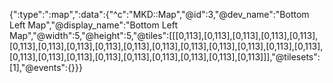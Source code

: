 {":type":":map",":data":{"^c":"MKD::Map","@id":3,"@dev_name":"Bottom Left Map","@display_name":"Bottom Left Map","@width":5,"@height":5,"@tiles":[[[0,113],[0,113],[0,113],[0,113],[0,113],[0,113],[0,113],[0,113],[0,113],[0,113],[0,113],[0,113],[0,113],[0,113],[0,113],[0,113],[0,113],[0,113],[0,113],[0,113],[0,113],[0,113],[0,113],[0,113],[0,113]]],"@tilesets":[1],"@events":{}}}